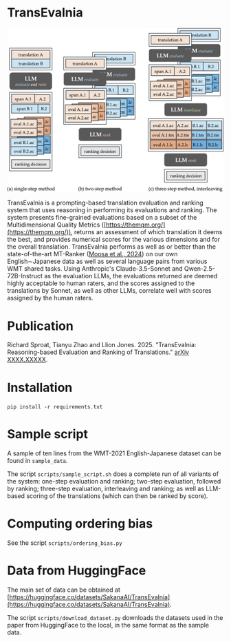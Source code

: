 # TransEvalnia

![System diagram](https://github.com/SakanaAI/TransEvalnia/blob/main/system.png)

TransEvalnia is a prompting-based translation evaluation and ranking system that
uses reasoning in performing its evaluations and ranking. The system presents
fine-grained evaluations based on a subset of the Multidimensional Quality
Metrics ([https://themqm.org/](https://themqm.org/)), returns an assessment of
which translation it deems the best, and provides numerical scores for the
various dimensions and for the overall translation. TransEvalnia performs as
well as or better than the state-of-the-art MT-Ranker ([Moosa et al.,
2024](https://arxiv.org/abs/2401.17099)) on our own English∼Japanese data as
well as several language pairs from various WMT shared tasks. Using Anthropic's
Claude-3.5-Sonnet and Qwen-2.5-72B-Instruct as the evaluation LLMs, the
evaluations returned are deemed highly acceptable to human raters, and the
scores assigned to the translations by Sonnet, as well as other LLMs, correlate
well with scores assigned by the human raters.

# Publication

Richard Sproat, Tianyu Zhao and Llion Jones. 2025. "TransEvalnia:
Reasoning-based Evaluation and Ranking of Translations."
[arXiv XXXX.XXXXX](https://arxiv.org/abs/XXXX.XXXXX).

# Installation

`pip install -r requirements.txt`

# Sample script

A sample of ten lines from the WMT-2021 English-Japanese dataset can be found in `sample_data`.

The script `scripts/sample_script.sh` does a complete run of all variants of the
system: one-step evaluation and ranking; two-step evaluation, followed by
ranking; three-step evaluation, interleaving and ranking; as well as LLM-based
scoring of the translations (which can then be ranked by score).

# Computing ordering bias

See the script `scripts/ordering_bias.py`

# Data from HuggingFace

The main set of data can be obtained at
[https://huggingface.co/datasets/SakanaAI/TransEvalnia](https://huggingface.co/datasets/SakanaAI/TransEvalnia).

The script `scripts/download_dataset.py` downloads the datasets used in the
paper from HuggingFace to the local, in the same format as the sample data.